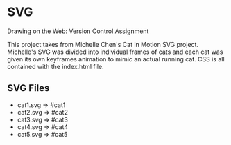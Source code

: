 # SVG
Drawing on the Web: Version Control Assignment

This project takes from Michelle Chen's Cat in Motion SVG project. Michelle's SVG was divided into individual frames of cats and each cat was given its own keyframes animation to mimic an actual running cat. CSS is all contained with the index.html file.

## SVG Files
* cat1.svg => #cat1
* cat2.svg => #cat2
* cat3.svg => #cat3
* cat4.svg => #cat4
* cat5.svg => #cat5
